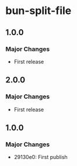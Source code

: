 # bun-split-file

## 1.0.0

### Major Changes

- First release

## 2.0.0

### Major Changes

- First release

## 1.0.0

### Major Changes

- 29130e0: First publish
